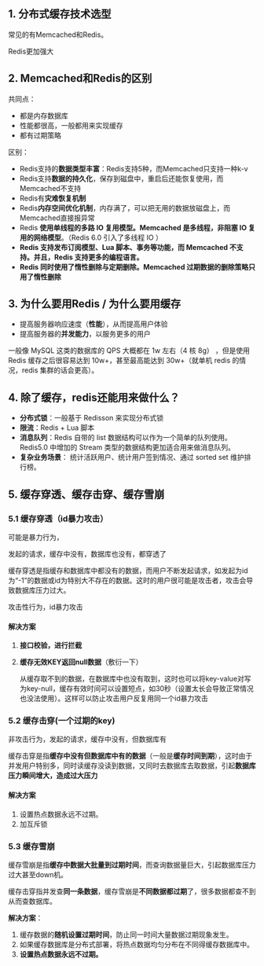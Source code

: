 ## 1. 分布式缓存技术选型

常见的有Memcached和Redis。

Redis更加强大



## 2. Memcached和Redis的区别

共同点：

- 都是内存数据库
- 性能都很高，一般都用来实现缓存
- 都有过期策略



区别：

- Redis支持的**数据类型丰富**：Redis支持5种，而Memcached只支持一种k-v
- Redis支持**数据的持久化**，保存到磁盘中，重启后还能恢复使用，而Memcached不支持
- Redis有**灾难恢复机制**
- Redis**内存空间优化机制**，内存满了，可以把无用的数据放磁盘上，而Memcached直接报异常
- Redis **使用单线程的多路 IO 复用模型。Memcached 是多线程，非阻塞 IO 复用的网络模型**。（Redis 6.0 引入了多线程 IO ）
- **Redis 支持发布订阅模型、Lua 脚本、事务等功能，而 Memcached 不支持。并且，Redis 支持更多的编程语言。**
- **Redis 同时使用了惰性删除与定期删除。Memcached 过期数据的删除策略只用了惰性删除**



## 3. 为什么要用Redis / 为什么要用缓存

- 提高服务器响应速度（**性能**），从而提高用户体验
- 提高服务器的**并发能力**，以服务更多的用户

一般像 MySQL 这类的数据库的 QPS 大概都在 1w 左右（4 核 8g） ，但是使用 Redis 缓存之后很容易达到 10w+，甚至最高能达到 30w+（就单机 redis 的情况，redis 集群的话会更高）。



## 4. 除了缓存，redis还能用来做什么？

- **分布式锁**：一般基于 Redisson 来实现分布式锁
- **限流**：Redis + Lua 脚本
- **消息队列**：Redis 自带的 list 数据结构可以作为一个简单的队列使用。Redis5.0 中增加的 Stream 类型的数据结构更加适合用来做消息队列。
- **复杂业务场景**： 统计活跃用户、统计用户签到情况、通过 sorted set 维护排行榜。





## 5. 缓存穿透、缓存击穿、缓存雪崩

### 5.1 缓存穿透（id暴力攻击）

可能是暴力行为，

发起的请求，缓存中没有，数据库也没有，都穿透了

缓存穿透是指缓存和数据库中都没有的数据，而用户不断发起请求，如发起为id为“-1”的数据或id为特别大不存在的数据。这时的用户很可能是攻击者，攻击会导致数据库压力过大。

攻击性行为，id暴力攻击

#### 解决方案

1. **接口校验，进行拦截**

2. **缓存无效KEY返回null数据**（敷衍一下）

   从缓存取不到的数据，在数据库中也没有取到，这时也可以将key-value对写为key-null，缓存有效时间可以设置短点，如30秒（设置太长会导致正常情况也没法使用）。这样可以防止攻击用户反复用同一个id暴力攻击



### 5.2 缓存击穿(一个过期的key)

非攻击行为，发起的请求，缓存中没有，但数据库有

缓存击穿是指**缓存中没有但数据库中有的数据**（一般是**缓存时间到期**），这时由于并发用户特别多，同时读缓存没读到数据，又同时去数据库去取数据，引起**数据库压力瞬间增大，造成过大压力**



#### 解决方案

1. 设置热点数据永远不过期。
2. 加互斥锁



### 5.3 缓存雪崩

缓存雪崩是指**缓存中数据大批量到过期时间**，而查询数据量巨大，引起数据库压力过大甚至down机。

缓存击穿指并发查**同一条数据**，缓存雪崩是**不同数据都过期**了，很多数据都查不到从而查数据库。



**解决方案**：

1. 缓存数据的**随机设置过期时间**，防止同一时间大量数据过期现象发生。
2. 如果缓存数据库是分布式部署，将热点数据均匀分布在不同得缓存数据库中。
3. **设置热点数据永远不过期。**

